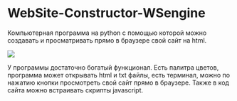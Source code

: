 # WebSite-Constructor-WSengine
Компьютерная программа на python с помощью которой можно создавать и просматривать прямо в браузере свой сайт на html.


![](screen.png)

У программы достаточно богатый функционал. Есть палитра цветов, программа может открывать html и txt файлы, есть терминал, можно по нажатию кнопки просмотреть свой сайт прямо в браузере. Также в код сайта можно встраивать скрипты javascript.
